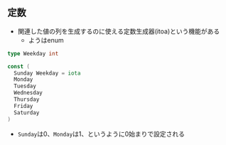 
## 定数

* 関連した値の列を生成するのに使える定数生成器(itoa)という機能がある
  * ようはenum

```Go
type Weekday int

const (
  Sunday Weekday = iota
  Monday
  Tuesday
  Wednesday
  Thursday
  Friday
  Saturday
)
```
* `Sunday`は0、`Monday`は1、というように0始まりで設定される
